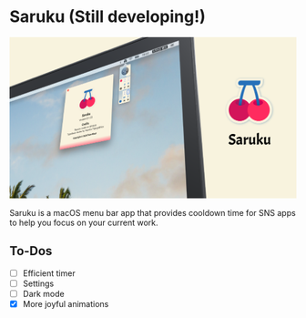 # Saruku (Still developing!)

<p style="text-align: center">
    <img src="https://github.com/bufhdy/Saruku/raw/master/img/saruku-cover.png" alt="saruku-icon" />
</p>

Saruku is a macOS menu bar app that provides cooldown time for SNS apps to help you focus on your current work.

## To-Dos

- [ ] Efficient timer
- [ ] Settings
- [ ] Dark mode
- [x] More joyful animations
